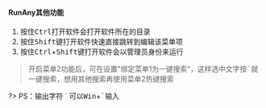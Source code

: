 
#### **RunAny其他功能**

1. 按住<kbd>Ctrl</kbd>打开软件会打开软件所在的目录
2. 按住<kbd>Shift</kbd>键打开软件快速直接跳转到编辑该菜单项
3. 按住<kbd>Ctrl</kbd>+<kbd>Shift</kbd>键打开软件会以管理员身份来运行

> 开启菜单2功能后，可在设置"绑定菜单1为一键搜索"，这样选中文字按<kbd>\`</kbd>就一键搜索，想用其他搜索再使用菜单2热键搜索

?> PS：输出字符 \` 可以<kbd>Win</kbd>+<kbd>\`</kbd>输入